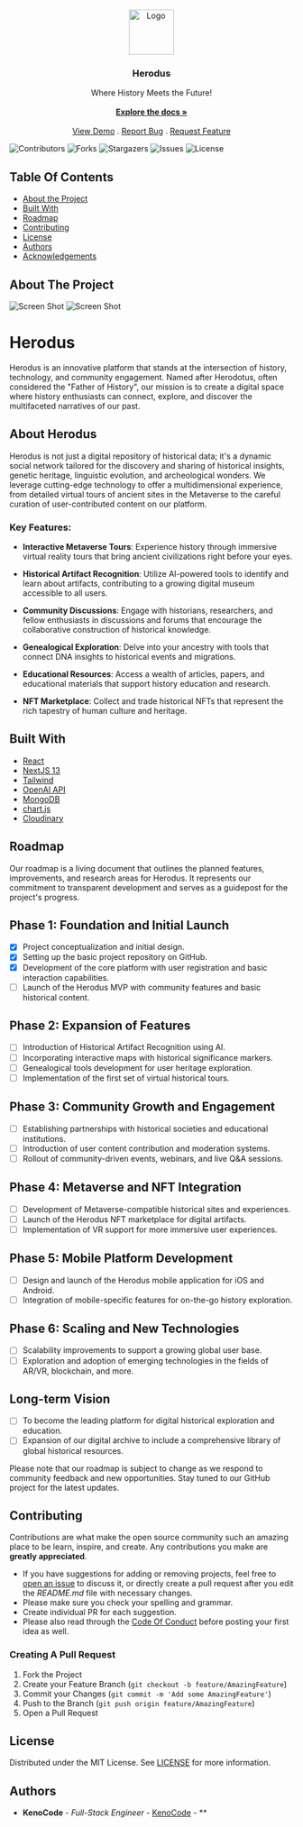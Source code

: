 <br/>
<p align="center">
  <a href="https://github.com/TheKenoCode/herodus">
    <img src="https://i.imgur.com/UaAzZGS.png" alt="Logo" width="80" height="80">
  </a>

  <h3 align="center">Herodus</h3>

  <p align="center">
    Where History Meets the Future!
    <br/>
    <br/>
    <a href="https://github.com/TheKenoCode/herodus"><strong>Explore the docs »</strong></a>
    <br/>
    <br/>
    <a href="https://github.com/TheKenoCode/herodus">View Demo</a>
    .
    <a href="https://github.com/TheKenoCode/herodus/issues">Report Bug</a>
    .
    <a href="https://github.com/TheKenoCode/herodus/issues">Request Feature</a>
  </p>
</p>

![Contributors](https://img.shields.io/github/contributors/TheKenoCode/herodus?color=dark-green) ![Forks](https://img.shields.io/github/forks/TheKenoCode/herodus?style=social) ![Stargazers](https://img.shields.io/github/stars/TheKenoCode/herodus?style=social) ![Issues](https://img.shields.io/github/issues/TheKenoCode/herodus) ![License](https://img.shields.io/github/license/TheKenoCode/herodus) 

## Table Of Contents

* [About the Project](#about-the-project)
* [Built With](#built-with)
* [Roadmap](#roadmap)
* [Contributing](#contributing)
* [License](#license)
* [Authors](#authors)
* [Acknowledgements](#acknowledgements)

## About The Project

![Screen Shot](https://i.imgur.com/b6sZNaA.jpg)
![Screen Shot](https://i.imgur.com/0o9co0B.png)

# Herodus

Herodus is an innovative platform that stands at the intersection of history, technology, and community engagement. Named after Herodotus, often considered the "Father of History", our mission is to create a digital space where history enthusiasts can connect, explore, and discover the multifaceted narratives of our past.

## About Herodus

Herodus is not just a digital repository of historical data; it's a dynamic social network tailored for the discovery and sharing of historical insights, genetic heritage, linguistic evolution, and archeological wonders. We leverage cutting-edge technology to offer a multidimensional experience, from detailed virtual tours of ancient sites in the Metaverse to the careful curation of user-contributed content on our platform.

### Key Features:

- **Interactive Metaverse Tours**: Experience history through immersive virtual reality tours that bring ancient civilizations right before your eyes.

- **Historical Artifact Recognition**: Utilize AI-powered tools to identify and learn about artifacts, contributing to a growing digital museum accessible to all users.

- **Community Discussions**: Engage with historians, researchers, and fellow enthusiasts in discussions and forums that encourage the collaborative construction of historical knowledge.

- **Genealogical Exploration**: Delve into your ancestry with tools that connect DNA insights to historical events and migrations.

- **Educational Resources**: Access a wealth of articles, papers, and educational materials that support history education and research.

- **NFT Marketplace**: Collect and trade historical NFTs that represent the rich tapestry of human culture and heritage.

## Built With



* [React](https://react.dev/)
* [NextJS 13](https://nextjs.org/)
* [Tailwind](https://tailwindcss.com/)
* [OpenAI API](https://openai.com/blog/openai-api)
* [MongoDB](https://www.mongodb.com/)
* [chart.js](https://www.chartjs.org/)
* [Cloudinary](https://cloudinary.com/?&utm_campaign=1329&utm_content=instapagelogocta-selfservetest)

## Roadmap

Our roadmap is a living document that outlines the planned features, improvements, and research areas for Herodus. It represents our commitment to transparent development and serves as a guidepost for the project's progress.

## Phase 1: Foundation and Initial Launch
- [x] Project conceptualization and initial design.
- [x] Setting up the basic project repository on GitHub.
- [x] Development of the core platform with user registration and basic interaction capabilities.
- [ ] Launch of the Herodus MVP with community features and basic historical content.

## Phase 2: Expansion of Features
- [ ] Introduction of Historical Artifact Recognition using AI.
- [ ] Incorporating interactive maps with historical significance markers.
- [ ] Genealogical tools development for user heritage exploration.
- [ ] Implementation of the first set of virtual historical tours.

## Phase 3: Community Growth and Engagement
- [ ] Establishing partnerships with historical societies and educational institutions.
- [ ] Introduction of user content contribution and moderation systems.
- [ ] Rollout of community-driven events, webinars, and live Q&A sessions.

## Phase 4: Metaverse and NFT Integration
- [ ] Development of Metaverse-compatible historical sites and experiences.
- [ ] Launch of the Herodus NFT marketplace for digital artifacts.
- [ ] Implementation of VR support for more immersive user experiences.

## Phase 5: Mobile Platform Development
- [ ] Design and launch of the Herodus mobile application for iOS and Android.
- [ ] Integration of mobile-specific features for on-the-go history exploration.

## Phase 6: Scaling and New Technologies
- [ ] Scalability improvements to support a growing global user base.
- [ ] Exploration and adoption of emerging technologies in the fields of AR/VR, blockchain, and more.

## Long-term Vision
- [ ] To become the leading platform for digital historical exploration and education.
- [ ] Expansion of our digital archive to include a comprehensive library of global historical resources.

Please note that our roadmap is subject to change as we respond to community feedback and new opportunities. Stay tuned to our GitHub project for the latest updates.

## Contributing

Contributions are what make the open source community such an amazing place to be learn, inspire, and create. Any contributions you make are **greatly appreciated**.
* If you have suggestions for adding or removing projects, feel free to [open an issue](https://github.com/TheKenoCode/herodus/issues/new) to discuss it, or directly create a pull request after you edit the *README.md* file with necessary changes.
* Please make sure you check your spelling and grammar.
* Create individual PR for each suggestion.
* Please also read through the [Code Of Conduct](https://github.com/TheKenoCode/herodus/blob/main/CODE_OF_CONDUCT.md) before posting your first idea as well.

### Creating A Pull Request

1. Fork the Project
2. Create your Feature Branch (`git checkout -b feature/AmazingFeature`)
3. Commit your Changes (`git commit -m 'Add some AmazingFeature'`)
4. Push to the Branch (`git push origin feature/AmazingFeature`)
5. Open a Pull Request

## License

Distributed under the MIT License. See [LICENSE](https://github.com/TheKenoCode/herodus/blob/main/LICENSE.md) for more information.

## Authors

* **KenoCode** - *Full-Stack Engineer* - [KenoCode](https://github.com/TheKenoCode) - **



